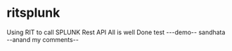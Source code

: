 # ritsplunk
Using RIT to call SPLUNK Rest API
All is well
Done
test
---demo-- 
sandhata 
--anand my comments--